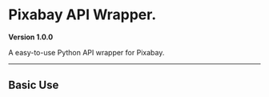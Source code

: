 # Pixabay API Wrapper.

**Version 1.0.0**

A easy-to-use Python API wrapper for Pixabay.

---

## Basic Use